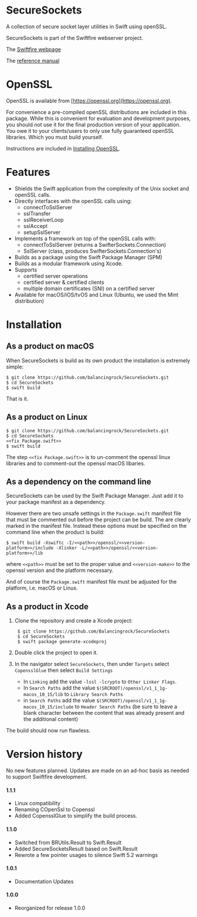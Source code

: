# SecureSockets

A collection of secure socket layer utilities in Swift using openSSL.

SecureSockets is part of the Swiftfire webserver project.

The [Swiftfire webpage](http://swiftfire.nl)

The [reference manual](http://swiftfire.nl/projects/securesockets/reference/index.html)

# OpenSSL

OpenSSL is available from [https://openssl.org](https://openssl.org).

For convenience a pre-compiled openSSL distributions are included in this package. While this is convenient for evaluation and development purposes, you should not use it for the final production version of your application. You owe it to your clients/users to only use fully guaranteed openSSL libraries. Which you must build yourself.

Instructions are included in [Installing OpenSSL](docs/Installing%20OpenSSL.md).

# Features

- Shields the Swift application from the complexity of the Unix socket and openSSL calls.
- Directly interfaces with the openSSL calls using:
	- connectToSslServer
	- sslTransfer
	- sslReceiverLoop
	- sslAccept
	- setupSslServer
- Implements a framework on top of the openSSL calls with:
	- connectToSslServer (returns a SwifterSockets.Connection)
	- SslServer (class, produces SwifterSockets.Connection's)
- Builds as a package using the Swift Package Manager (SPM)
- Builds as a modular framework using Xcode.
- Supports
	- certified server operations
	- certified server & certified clients
	- multiple domain certificates (SNI) on a certified server
- Available for macOS/iOS/tvOS and Linux (Ubuntu, we used the Mint distribution)

# Installation

## As a product on macOS

When SecureSockets is build as its own product the installation is extremely simple:

    $ git clone https://github.com/balancingrock/SecureSockets.git
    $ cd SecureSockets
    $ swift build

That is it.

## As a product on Linux

    $ git clone https://github.com/balancingrock/SecureSockets.git
    $ cd SecureSockets
    <<fix Package.swift>>
    $ swift build

The step `<<fix Package.swift>>` is to un-comment the openssl linux libraries and to comment-out the openssl macOS libaries.

## As a dependency on the command line

SecureSockets can be used by the Swift Package Manager. Just add it to your package manifest as a dependency.

However there are two unsafe settings in the `Package.swift` manifest file that must be commented out before the project can be build. The are clearly marked in the manifest file. Instead these options must be specified on the command line when the product is build:

    $ swift build -Xswiftc -I/<<path>>/openssl/<<version-platform>>/include -Xlinker -L/<<path>>/openssl/<<version-platform>>/lib

where `<<path>>` must be set to the proper value and `<<version-make>>` to the openssl version and the platform necessary.

And of course the `Package.swift` manifest file must be adjusted for the platform, i.e. macOS or Linux.

## As a product in Xcode

1. Clone the repository and create a Xcode project:

        $ git clone https://github.com/Balancingrock/SecureSockets
        $ cd SecureSockets
        $ swift package generate-xcodeproj

1. Double click the project to open it.

1. In the navigator select `SecureSockets`, then under `Targets` select `CopensslGlue` then select `Build Settings`
    - In `Linking` add the value `-lssl -lcrypto` to `Other Linker Flags`.
    - In `Search Paths` add the value `$(SRCROOT)/openssl/v1_1_1g-macos_10_15/lib` to `Library Search Paths`
    - in `Search Paths` add the value `$(SRCROOT)/openssl/v1_1_1g-macos_10_15/include` to `Header Search Paths` (be sure to leave a blank character between the content that was already present and the additional content)

The build should now run flawless.

# Version history

No new features planned. Updates are made on an ad-hoc basis as needed to support Swiftfire development.

#### 1.1.1

- Linux compatibility
- Renaming COpenSsl to Copenssl
- Added CopensslGlue to simplify the build process.

#### 1.1.0

- Switched from BRUtils.Result to Swift.Result
- Added SecureSocketsResult based on Swift.Result
- Rewrote a few pointer usages to silence Swift 5.2 warnings

#### 1.0.1

- Documentation Updates

#### 1.0.0

- Reorganized for release 1.0.0
